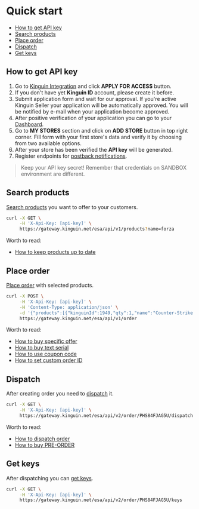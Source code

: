 # Quick start

- [How to get API key](#how-to-get-api-key)
- [Search products](#search-products)
- [Place order](#place-order)
- [Dispatch](#dispatch)
- [Get keys](#get-keys)


## How to get API key

1. Go to [Kinguin Integration](https://www.kinguin.net/integration) and click **APPLY FOR ACCESS** button.
2. If you don't have yet **Kinguin ID** account, please create it before.
3. Submit application form and wait for our approval. If you're active Kinguin Seller your application will be automatically approved. You will be notified by e-mail when your application become approved.
4. After positive verification of your application you can go to your [Dashboard](https://www.kinguin.net/integration/dashboard).
5. Go to **MY STORES** section and click on **ADD STORE** button in top right corner. Fill form with your first store's data and verify it by choosing from two available options.
6. After your store has been verified the **API key** will be generated.
7. Register endpoints for [postback notifications](../features/Postback.md).

> Keep your API key secret! Remember that credentials on SANDBOX environment are different.

## Search products

[Search products](../api/products/v1/README.md#search-products) you want to offer to your customers.

```bash
curl -X GET \
     -H 'X-Api-Key: [api-key]' \
     https://gateway.kinguin.net/esa/api/v1/products?name=forza
```

Worth to read:

- [How to keep products up to date](../features/ProductUpdates.md)

## Place order

[Place order](../api/order/v1/README.md#place-order) with selected products.

```bash
curl -X POST \
     -H 'X-Api-Key: [api-key]' \
     -H 'Content-Type: application/json' \
     -d '{"products":[{"kinguinId":1949,"qty":1,"name":"Counter-Strike: Source Steam CD Key","price":5.79"}]}' \
     https://gateway.kinguin.net/esa/api/v1/order
```

Worth to read:

- [How to buy specific offer](../features/BuyOffer.md)
- [How to buy text serial](../features/KeyType.md)
- [How to use coupon code](../features/CouponCode.md)
- [How to set custom order ID](../features/OrderExternalId.md)

## Dispatch

After creating order you need to [dispatch](../api/order/v2/README.md#dispatch) it.

```bash
curl -X GET \
     -H 'X-Api-Key: [api-key]' \
     https://gateway.kinguin.net/esa/api/v2/order/PHS84FJAG5U/dispatch
```

Worth to read:

- [How to dispatch order](../features/Dispatch.md)
- [How to buy PRE-ORDER](../features/PRE-ORDER.md)

## Get keys

After dispatching you can [get keys](../api/order/v2/README.md#get-keys).

```bash
curl -X GET \
     -H 'X-Api-Key: [api-key]' \
     https://gateway.kinguin.net/esa/api/v2/order/PHS84FJAG5U/keys
```
